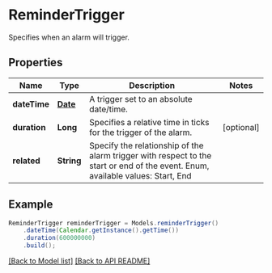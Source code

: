 
# ReminderTrigger

Specifies when an alarm will trigger.

## Properties
Name | Type | Description | Notes
------------ | ------------- | ------------- | -------------
**dateTime** | [**Date**](Date.md) | A trigger set to an absolute date/time. | 
**duration** | **Long** | Specifies a relative time in ticks for the trigger of the alarm.              |  [optional]
**related** | **String** | Specify the relationship of the alarm trigger with respect to the start or end of the event. Enum, available values: Start, End | 



## Example
```java
ReminderTrigger reminderTrigger = Models.reminderTrigger()
    .dateTime(Calendar.getInstance().getTime())
    .duration(600000000)
    .build();
```


[[Back to Model list]](Models.md) [[Back to API README]](README.md)

